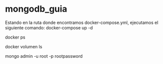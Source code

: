 # mongodb_guia
Estando en la ruta donde encontramos docker-compose.yml, ejecutamos el siguiente comando:
docker-compose up -d

docker ps

docker volumen ls

mongo admin -u root -p rootpassword
